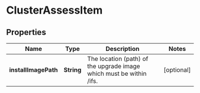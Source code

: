 
# ClusterAssessItem

## Properties
Name | Type | Description | Notes
------------ | ------------- | ------------- | -------------
**installImagePath** | **String** | The location (path) of the upgrade image which must be within /ifs. |  [optional]



